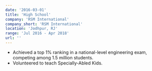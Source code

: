```yaml
---
date: '2016-03-01'
title: 'High School'
company: 'RSM International'
company_short: 'RSM International'
location: 'Jodhpur, RJ'
range: 'Jul 2016 - Apr 2018'
url: ''
---
```


- Achieved a top 1% ranking in a national-level engineering exam, competing among 1.5 million students.
- Volunteered to teach Specially-Abled Kids.
